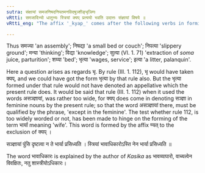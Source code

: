 ```yaml
---
sutra: संक्षायां समजनिषदनिपतमनविदषुञ्शीङ्भृञिणः
vRtti: समजादिभ्यो धातुभ्यः स्त्रियां क्यप् प्रत्ययो भवति उदात्तः संज्ञायां विषये ॥
vRtti_eng: "The affix '_kyap_' comes after the following verbs in forming a word in the feminine denoting an appellative and is acutely accented viz :-'_sam_-_aj_' '_nishad_', '_ni_-_pat_', '_man_', '_vid_', '_sun_, _sin_', '_bhrin_' and '_in_'."

---
```

Thus समज्या 'an assembly'; निषद्या 'a small bed or couch'; निपत्या 'slippery ground'; मन्या 'thinking'; विद्या 'knowledge'; सुत्या (VI. 1. 71) 'extraction of _soma_ juice, parturition'; शय्या 'bed'; भृत्या 'wages, service'; इत्या 'a litter, palanquin'.

Here a question arises as regards भृ. By rule (III. 1. 112), भृ would have taken क्यप्, and we could have got the form भृत्या by that rule also. But the भृत्या formed under that rule would not have denoted an appellative which the present rule does. It would be said that rule (III. 1. 112) when it used the words असञ्ज्ञायां, was rather too wide, for क्यप् does come in denoting सञ्ज्ञा in feminine nouns by the present rule; so that the word असञ्ज्ञायां there, must be qualified by the phrase, 'except in the feminine'. The test whether rule 112, is too widely worded or not, has been made to hinge on the forming of the term भार्या meaning 'wife'. This word is formed by the affix ण्यत् to the exclusion of क्यप् ।

सञ्ज्ञायां पुंसि दृष्टत्वा न ते भार्या प्रसिध्यति ।
स्त्रियां भावाधिकारोऽस्ति नेन भार्या प्रसिध्यति ॥

The word भावाधिकारः is explained by the author of _Kasika_ as भावव्यापारो, वाच्यत्वेन विवक्षितः, नतु शास्त्रीयोऽधिकारः।